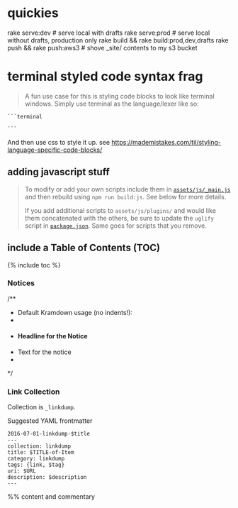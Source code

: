 # quickies

  rake serve:dev      # serve local with drafts
  rake serve:prod     # serve local without drafts, production only
  rake build && rake build:prod,dev,drafts
  rake push && rake push:aws3   # shove _site/ contents to my s3 bucket

# terminal styled code syntax frag

> A fun use case for this is styling code blocks to look like terminal windows. Simply use terminal as the language/lexer like so:

    ```terminal
    
    ```

And then use css to style it up. see https://mademistakes.com/til/styling-language-specific-code-blocks/

## adding javascript stuff

> To modify or add your own scripts include them in [`assets/js/_main.js`](https://github.com/mmistakes/minimal-mistakes/blob/master/assets/js/_main.js) and then rebuild using `npm run build:js`. See below for more details.
> 
> If you add additional scripts to `assets/js/plugins/` and would like them concatenated with the others, be sure to update the `uglify` script in [`package.json`](https://github.com/mmistakes/minimal-mistakes/blob/master/package.json). Same goes for scripts that you remove.


## include a Table of Contents (TOC)

{% include toc %}

### Notices

/**
 * Default Kramdown usage (no indents!):
 * <div class="notice" markdown="1">
 * #### Headline for the Notice
 * Text for the notice
 * </div>
 */

### Link Collection

Collection is `_linkdump`.

Suggested YAML frontmatter

	2016-07-01-linkdump-$title
	---
	collection: linkdump
	title: $TITLE-of-Item
	category: linkdump
	tags: {link, $tag}
	uri: $URL
	description: $description
	---

%% content and commentary
